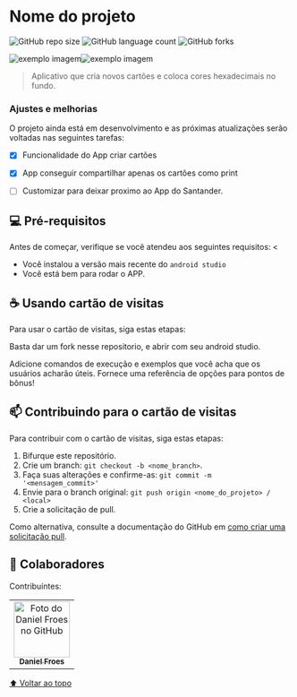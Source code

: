 # Nome do projeto

<!---Esses são exemplos. Veja https://shields.io para outras pessoas ou para personalizar este conjunto de escudos. Você pode querer incluir dependências, status do projeto e informações de licença aqui--->

![GitHub repo size](https://img.shields.io/github/repo-size/artiscruelty/cartao-de-visitas-App?style=for-the-badge)
![GitHub language count](https://img.shields.io/github/languages/count/artiscruelty/cartao-de-visitas-App?style=for-the-badge)
![GitHub forks](https://img.shields.io/github/forks/artiscruelty/cartao-de-visitas-App?style=for-the-badge)

<img src="https://i.imgur.com/XOOnSeV.png"  alt="exemplo imagem"><img src="https://i.imgur.com/jbaKphA.png" alt="exemplo imagem">


> Aplicativo que cria novos cartões e coloca cores hexadecimais no fundo.

### Ajustes e melhorias

O projeto ainda está em desenvolvimento e as próximas atualizações serão voltadas nas seguintes tarefas:

- [x] Funcionalidade do App criar cartões
- [x] App conseguir compartilhar apenas os cartões como print
- [ ] Customizar para deixar proximo ao App do Santander.


## 💻 Pré-requisitos

Antes de começar, verifique se você atendeu aos seguintes requisitos:
<
* Você instalou a versão mais recente do `android studio`
* Você está bem para rodar o APP.


## ☕ Usando cartão de visitas

Para usar o cartão de visitas, siga estas etapas:

Basta dar um fork nesse repositorio, e abrir com seu android studio.

Adicione comandos de execução e exemplos que você acha que os usuários acharão úteis. Fornece uma referência de opções para pontos de bônus!

## 📫 Contribuindo para o cartão de visitas

Para contribuir com o cartão de visitas, siga estas etapas:

1. Bifurque este repositório.
2. Crie um branch: `git checkout -b <nome_branch>`.
3. Faça suas alterações e confirme-as: `git commit -m '<mensagem_commit>'`
4. Envie para o branch original: `git push origin <nome_do_projeto> / <local>`
5. Crie a solicitação de pull.

Como alternativa, consulte a documentação do GitHub em [como criar uma solicitação pull](https://help.github.com/en/github/collaborating-with-issues-and-pull-requests/creating-a-pull-request).

## 🤝 Colaboradores

Contribuíntes:

<table>
  <tr>
    <td align="center">
      <a href="#">
        <img src="https://i.imgur.com/8Dg1XXz.jpg" width="100px;" alt="Foto do Daniel Froes no GitHub"/><br>
        <sub>
          <b>Daniel Froes</b>
        </sub>
      </a>
    </td>
</table>


[⬆ Voltar ao topo](#nome-do-projeto)<br>
